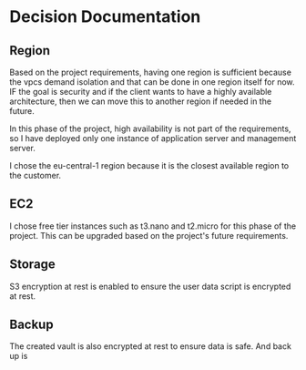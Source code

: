 # Decision Documentation 
## Region

Based on the project requirements, having one region is sufficient because the vpcs demand isolation and that can be done in one region itself for now. IF the goal is security and if the client wants to have a highly available architecture, then we can move this to another region if needed in the future.

In this phase of the project, high availability is not part of the requirements, so I have deployed only one instance of application server and management server.

I chose the eu-central-1 region because it is the closest available region to the customer.

## EC2

I chose free tier instances such as t3.nano and t2.micro for this phase of the project. This can be upgraded based on the project's future requirements.

## Storage

S3 encryption at rest is enabled to ensure the user data script is encrypted at rest.

## Backup 

The created vault is also encrypted at rest to ensure data is safe. And back up is